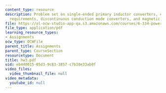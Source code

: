 ```yaml
---
content_type: resource
description: Problem set on single-ended primary inductor converters, energy storage
  requirements, discontinuous conduction mode converters, and magnetic circuit models.
file: https://ol-ocw-studio-app-qa.s3.amazonaws.com/courses/6-334-power-electronics-spring-2007/eb44001505d39c833857c7b38e33ab0f_hw3.pdf
file_type: application/pdf
learning_resource_types:
- Assignments
ocw_type: OCWFile
parent_title: Assignments
parent_type: CourseSection
resourcetype: Document
title: hw3.pdf
uid: eb440015-05d3-9c83-3857-c7b38e33ab0f
video_files:
  video_thumbnail_file: null
video_metadata:
  youtube_id: null
---
```

